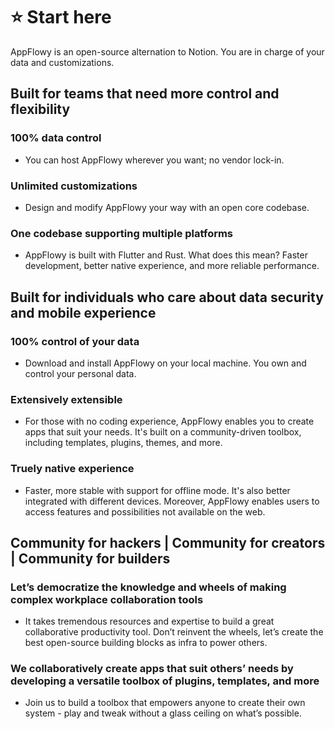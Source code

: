 # ⭐ Start here

AppFlowy is an open-source alternation to Notion. You are in charge of your data and customizations.

## Built for teams that need more control and flexibility

### 100% data control

* You can host AppFlowy wherever you want; no vendor lock-in.

### Unlimited customizations

* Design and modify AppFlowy your way with an open core codebase.

### One codebase supporting multiple platforms

* AppFlowy is built with Flutter and Rust. What does this mean? Faster development, better native experience, and more reliable performance.

## Built for individuals who care about data security and mobile experience

### 100% control of your data

* Download and install AppFlowy on your local machine. You own and control your personal data.

### Extensively extensible

* For those with no coding experience, AppFlowy enables you to create apps that suit your needs. It's built on a community-driven toolbox, including templates, plugins, themes, and more.

### Truely native experience

* Faster, more stable with support for offline mode. It's also better integrated with different devices. Moreover, AppFlowy enables users to access features and possibilities not available on the web.

## Community for hackers | Community for creators | Community for builders

### Let’s democratize the knowledge and wheels of making complex workplace collaboration tools

* It takes tremendous resources and expertise to build a great collaborative productivity tool. Don’t reinvent the wheels, let’s create the best open-source building blocks as infra to power others.

### We collaboratively create apps that suit others’ needs by developing a versatile toolbox of plugins, templates, and more

* Join us to build a toolbox that empowers anyone to create their own system - play and tweak without a glass ceiling on what’s possible.
